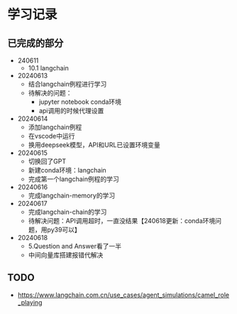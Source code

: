 # 学习记录

## 已完成的部分

* 240611
  * 10.1 langchain
* 20240613
  * 结合langchain例程进行学习
  * 待解决的问题：
    * jupyter notebook conda环境
    * api调用的时候代理设置
* 20240614
  * 添加langchain例程
  * 在vscode中运行
  * 换用deepseek模型，API和URL已设置环境变量
* 20240615
  * 切换回了GPT
  * 新建conda环境：langchain
  * 完成第一个langchain例程的学习
* 20240616
  * 完成langchain-memory的学习
* 20240617
  * 完成langchain-chain的学习
  * 待解决问题：API调用超时，一直没结果【240618更新：conda环境问题，用py39可以】
* 20240618
  * 5.Question and Answer看了一半
  * 中间向量库搭建报错代解决

## TODO

* https://www.langchain.com.cn/use_cases/agent_simulations/camel_role_playing
